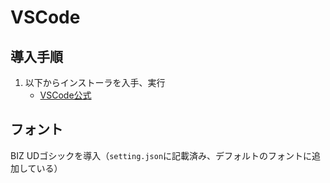 # VSCode
## 導入手順
1. 以下からインストーラを入手、実行
    - [VSCode公式](https://code.visualstudio.com/download)

## フォント
BIZ UDゴシックを導入（`setting.json`に記載済み、デフォルトのフォントに追加している）
